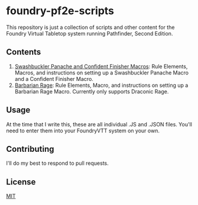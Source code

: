 # foundry-pf2e-scripts

This repository is just a collection of scripts and other content for the Foundry Virtual
Tabletop system running Pathfinder, Second Edition.

## Contents

1. [Swashbuckler Panache and Confident Finisher Macros](./swashbuckler/): Rule Elements, Macros, and instructions on setting up a Swashbuckler Panache Macro and a Confident Finisher Macro.
2. [Barbarian Rage](./barbarian/): Rule Elements, Macro, and instructions on setting up a Barbarian Rage Macro. Currently only supports Draconic Rage.

## Usage

At the time that I write this, these are all individual .JS and .JSON files. You'll need
to enter them into your FoundryVTT system on your own.

## Contributing

I'll do my best to respond to pull requests.

## License
[MIT](https://choosealicense.com/licenses/mit/)